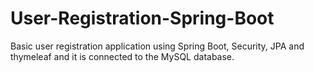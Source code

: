 # User-Registration-Spring-Boot
Basic user registration application using Spring Boot, Security, JPA and thymeleaf and it is connected to the MySQL database.
